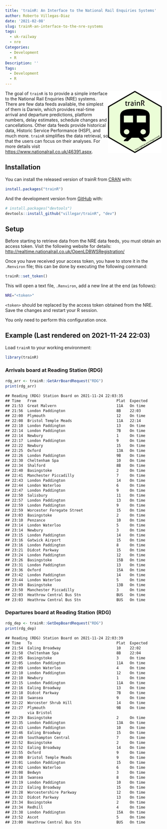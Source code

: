 ```yaml
---
title: 'trainR: An Interface to the National Rail Enquiries Systems'
author: Roberto Villegas-Diaz
date: '2021-02-08'
slug: trainR-an-interface-to-the-nre-systems
tags:
  - uk-railway
  - nre
Categories:
  - Development
  - R
Description: ''
Tags:
  - Development
  - R
---
```


<img src="https://raw.githubusercontent.com/villegar/trainR/main/inst/images/logo.png" alt="logo" align="right" height=200px/>

The goal of `trainR` is to provide a simple interface to the 
National Rail Enquiries (NRE) systems. There are few data feeds 
available, the simplest of them is Darwin, which provides real-time 
arrival and departure predictions, platform numbers, delay estimates, 
schedule changes and cancellations. Other data feeds provide historical 
data, Historic Service Performance (HSP), and much more. `trainR` 
simplifies the data retrieval, so that the users can focus on their 
analyses. For more details visit 
https://www.nationalrail.co.uk/46391.aspx.

## Installation

You can install the released version of trainR from [CRAN](https://CRAN.R-project.org) with:

``` r
install.packages("trainR")
```

And the development version from [GitHub](https://github.com/) with:

``` r
# install.packages("devtools")
devtools::install_github("villegar/trainR", "dev")
```

## Setup
Before starting to retrieve data from the NRE data feeds, you must obtain an access token. 
Visit the following website for details: http://realtime.nationalrail.co.uk/OpenLDBWSRegistration/

Once you have received your access token, you have to store it in the `.Renviron` file; this can be 
done by executing the following command:


```r
trainR::set_token()
```

This will open a text file, `.Renviron`, add a new line at the end (as follows):

```bash
NRE="<token>"
```

`<token>` should be replaced by the access token obtained from the NRE. Save the changes and restart 
your R session.

You only need to perform this configuration once.

## Example (Last rendered on 2021-11-24 22:03)

Load `trainR` to your working environment:

```r
library(trainR)
```

### Arrivals board at Reading Station (RDG)


```r
rdg_arr <- trainR::GetArrBoardRequest("RDG")
print(rdg_arr)
```

```
## Reading (RDG) Station Board on 2021-11-24 22:03:35
## Time   From                                    Plat  Expected
## 21:53  Great Malvern                           11A   On time
## 21:56  London Paddington                       8B    22:03
## 22:00  Plymouth                                12    On time
## 22:08  Bristol Temple Meads                    11A   22:14
## 22:10  London Paddington                       13    On time
## 22:14  London Paddington                       7B    On time
## 22:14  Newbury                                 1     On time
## 22:17  London Paddington                       9     On time
## 22:22  Newbury                                 15    On time
## 22:25  Oxford                                  13A   On time
## 22:26  London Paddington                       9B    On time
## 22:30  Cheltenham Spa                          10    On time
## 22:34  Shalford                                8B    On time
## 22:40  Basingstoke                             2     On time
## 22:41  Manchester Piccadilly                   7     On time
## 22:43  London Paddington                       14    On time
## 22:44  London Waterloo                         6     On time
## 22:47  London Paddington                       9     On time
## 22:50  Salisbury                               11    On time
## 22:57  London Paddington                       13    On time
## 22:59  London Paddington                       9     On time
## 22:59  Worcester Foregate Street               15    On time
## 23:03  Basingstoke                             2     On time
## 23:10  Penzance                                10    On time
## 23:14  London Waterloo                         5     On time
## 23:14  Newbury                                 3     On time
## 23:15  London Paddington                       14    On time
## 23:16  Gatwick Airport                         15    On time
## 23:16  London Paddington                       8     On time
## 23:21  Didcot Parkway                          15    On time
## 23:24  London Paddington                       12    On time
## 23:26  Basingstoke                             15B   On time
## 23:31  London Paddington                       13    On time
## 23:36  Oxford                                  15A   On time
## 23:42  London Paddington                       14    On time
## 23:44  London Waterloo                         5     On time
## 23:49  Basingstoke                             13B   On time
## 23:50  Manchester Piccadilly                   3     On time
## 22:03  Heathrow Central Bus Stn                BUS   On time
## 23:03  Heathrow Central Bus Stn                BUS   On time
```

### Departures board at Reading Station (RDG)


```r
rdg_dep <- trainR::GetDepBoardRequest("RDG")
print(rdg_dep)
```

```
## Reading (RDG) Station Board on 2021-11-24 22:03:39
## Time   To                                      Plat  Expected
## 21:54  Ealing Broadway                         10    22:02
## 21:58  Cheltenham Spa                          8B    22:04
## 22:05  Basingstoke                             3     On time
## 22:05  London Paddington                       11A   On time
## 22:09  London Waterloo                         4     On time
## 22:10  London Paddington                       12    On time
## 22:10  Newbury                                 1     On time
## 22:15  London Paddington                       11A   On time
## 22:16  Ealing Broadway                         13    On time
## 22:18  Didcot Parkway                          7B    On time
## 22:18  Swansea                                 9     On time
## 22:22  Worcester Shrub Hill                    14    On time
## 22:27  Plymouth                                9B    On time
##        via Bristol                             
## 22:29  Basingstoke                             2     On time
## 22:35  London Paddington                       13A   On time
## 22:43  London Paddington                       10    On time
## 22:46  Ealing Broadway                         15    On time
## 22:49  Southampton Central                     7     On time
## 22:52  Basingstoke                             2     On time
## 22:52  Ealing Broadway                         14    On time
## 22:55  Oxford                                  9     On time
## 23:00  Bristol Temple Meads                    9     On time
## 23:01  London Paddington                       15    On time
## 23:02  London Waterloo                         6     On time
## 23:08  Bedwyn                                  3     On time
## 23:18  Swansea                                 8     On time
## 23:19  London Paddington                       10    On time
## 23:22  Ealing Broadway                         15    On time
## 23:28  Worcestershire Parkway                  12    On time
## 23:32  Didcot Parkway                          13    On time
## 23:34  Basingstoke                             2     On time
## 23:34  Redhill                                 4     On time
## 23:38  London Paddington                       15A   On time
## 23:52  Ascot                                   5     On time
## 23:00  Heathrow Central Bus Stn                BUS   On time
```
